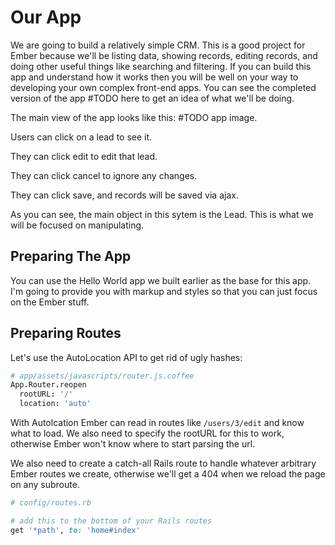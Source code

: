 # Our App

We are going to build a relatively simple CRM. This is a good project for Ember because we'll be listing data, showing records, editing records, and doing other useful things like searching and filtering. If you can build this app and understand how it works then you will be well on your way to developing your own complex front-end apps. You can see the completed version of the app #TODO here to get an idea of what we'll be doing.

The main view of the app looks like this: #TODO app image.

Users can click on a lead to see it.

They can click edit to edit that lead.

They can click cancel to ignore any changes.

They can click save, and records will be saved via ajax.

As you can see, the main object in this sytem is the Lead. This is what we will be focused on manipulating.

## Preparing The App

You can use the Hello World app we built earlier as the base for this app. I'm going to provide you with markup and styles so that you can just focus on the Ember stuff.

## Preparing Routes

Let's use the AutoLocation API to get rid of ugly hashes:

```coffee
# app/assets/javascripts/router.js.coffee
App.Router.reopen
  rootURL: '/'
  location: 'auto'
```

With Autolcation Ember can read in routes like `/users/3/edit` and know what to load. We also need to specify the rootURL for this to work, otherwise Ember won't know where to start parsing the url.

We also need to create a catch-all Rails route to handle whatever arbitrary Ember routes we create, otherwise we'll get a 404 when we reload the page on any subroute.

```ruby
# config/routes.rb

# add this to the bottom of your Rails routes
get '*path', to: 'home#index'
```
